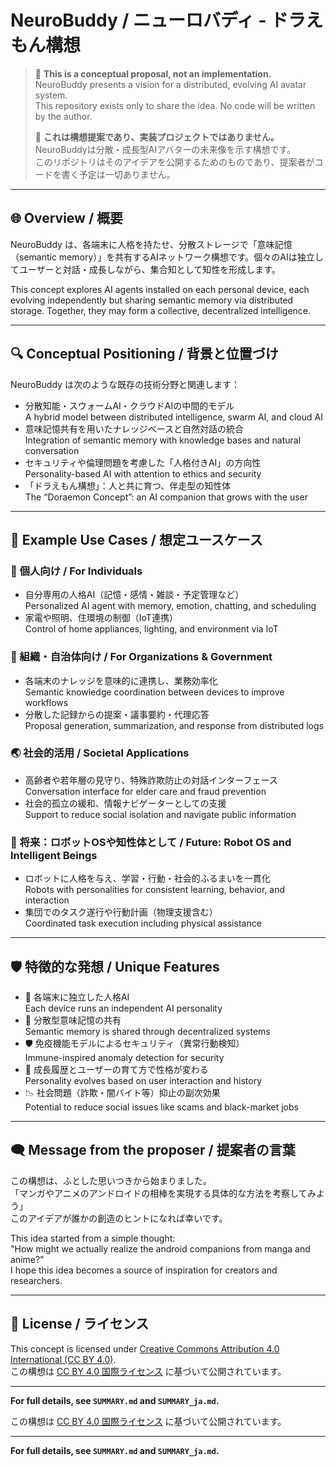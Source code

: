 # NeuroBuddy / ニューロバディ - ドラえもん構想

> 🧠 **This is a conceptual proposal, not an implementation.**  
> NeuroBuddy presents a vision for a distributed, evolving AI avatar system.  
> This repository exists only to share the idea. No code will be written by the author.  
>
> 🧠 **これは構想提案であり、実装プロジェクトではありません。**  
> NeuroBuddyは分散・成長型AIアバターの未来像を示す構想です。  
> このリポジトリはそのアイデアを公開するためのものであり、提案者がコードを書く予定は一切ありません。

---

## 🌐 Overview / 概要

NeuroBuddy は、各端末に人格を持たせ、分散ストレージで「意味記憶（semantic memory）」を共有するAIネットワーク構想です。個々のAIは独立してユーザーと対話・成長しながら、集合知として知性を形成します。

This concept explores AI agents installed on each personal device, each evolving independently but sharing semantic memory via distributed storage. Together, they may form a collective, decentralized intelligence.

---

## 🔍 Conceptual Positioning / 背景と位置づけ

NeuroBuddy は次のような既存の技術分野と関連します：

- 分散知能・スウォームAI・クラウドAIの中間的モデル  
  A hybrid model between distributed intelligence, swarm AI, and cloud AI
- 意味記憶共有を用いたナレッジベースと自然対話の統合  
  Integration of semantic memory with knowledge bases and natural conversation
- セキュリティや倫理問題を考慮した「人格付きAI」の方向性  
  Personality-based AI with attention to ethics and security
- 「ドラえもん構想」：人と共に育つ、伴走型の知性体  
  The “Doraemon Concept”: an AI companion that grows with the user

---

## 🚀 Example Use Cases / 想定ユースケース

### 👤 個人向け / For Individuals
- 自分専用の人格AI（記憶・感情・雑談・予定管理など）  
  Personalized AI agent with memory, emotion, chatting, and scheduling
- 家電や照明、住環境の制御（IoT連携）  
  Control of home appliances, lighting, and environment via IoT

### 🏢 組織・自治体向け / For Organizations & Government
- 各端末のナレッジを意味的に連携し、業務効率化  
  Semantic knowledge coordination between devices to improve workflows
- 分散した記録からの提案・議事要約・代理応答  
  Proposal generation, summarization, and response from distributed logs

### 🌏 社会的活用 / Societal Applications
- 高齢者や若年層の見守り、特殊詐欺防止の対話インターフェース  
  Conversation interface for elder care and fraud prevention
- 社会的孤立の緩和、情報ナビゲーターとしての支援  
  Support to reduce social isolation and navigate public information

### 🤖 将来：ロボットOSや知性体として / Future: Robot OS and Intelligent Beings
- ロボットに人格を与え、学習・行動・社会的ふるまいを一貫化  
  Robots with personalities for consistent learning, behavior, and interaction
- 集団でのタスク遂行や行動計画（物理支援含む）  
  Coordinated task execution including physical assistance

---

## 🛡️ 特徴的な発想 / Unique Features

- 🧠 各端末に独立した人格AI  
  Each device runs an independent AI personality
- 🧬 分散型意味記憶の共有  
  Semantic memory is shared through decentralized systems
- 🛡️ 免疫機能モデルによるセキュリティ（異常行動検知）  
  Immune-inspired anomaly detection for security
- 🤝 成長履歴とユーザーの育て方で性格が変わる  
  Personality evolves based on user interaction and history
- 📉 社会問題（詐欺・闇バイト等）抑止の副次効果  
  Potential to reduce social issues like scams and black-market jobs

---

## 🗨️ Message from the proposer / 提案者の言葉

この構想は、ふとした思いつきから始まりました。  
「マンガやアニメのアンドロイドの相棒を実現する具体的な方法を考察してみよう」  
このアイデアが誰かの創造のヒントになれば幸いです。

This idea started from a simple thought:  
"How might we actually realize the android companions from manga and anime?"  
I hope this idea becomes a source of inspiration for creators and researchers.

---

## 🧾 License / ライセンス

This concept is licensed under [Creative Commons Attribution 4.0 International (CC BY 4.0)](https://creativecommons.org/licenses/by/4.0/).  
この構想は [CC BY 4.0 国際ライセンス](https://creativecommons.org/licenses/by/4.0/deed.ja) に基づいて公開されています。

---

**For full details, see `SUMMARY.md` and `SUMMARY_ja.md`.**

この構想は [CC BY 4.0 国際ライセンス](https://creativecommons.org/licenses/by/4.0/deed.ja) に基づいて公開されています。

---

**For full details, see `SUMMARY.md` and `SUMMARY_ja.md`.**
